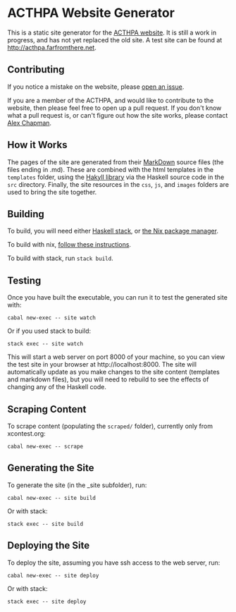 # ACTHPA Website Generator

This is a static site generator for the [ACTHPA website](http://www.acthpa.org).
It is still a work in progress, and has not yet replaced the old site.
A test site can be found at http://acthpa.farfromthere.net.

## Contributing

If you notice a mistake on the website, please [open an issue](https://github.com/AJChapman/acthpa-website/issues/new).

If you are a member of the ACTHPA, and would like to contribute to the website, then please feel free to open up a pull request.
If you don't know what a pull request is, or can't figure out how the site works, please contact [Alex Chapman](mailto:alex@farfromthere.net).

## How it Works

The pages of the site are generated from their [MarkDown](https://pandoc.org/MANUAL.html#pandocs-markdown) source files (the files ending in .md).
These are combined with the html templates in the `templates` folder, using the [Hakyll library](https://jaspervdj.be/hakyll/) via the Haskell source code in the `src` directory.
Finally, the site resources in the `css`, `js`, and `images` folders are used to bring the site together.

## Building

To build, you will need either [Haskell stack](https://github.com/AJChapman/acthpa-website/issues/new), or [the Nix package manager](https://nixos.org/nix/).

To build with nix, [follow these instructions](README-nix.md).

To build with stack, run `stack build`.

## Testing

Once you have built the executable, you can run it to test the generated site with:

    cabal new-exec -- site watch

Or if you used stack to build:

    stack exec -- site watch

This will start a web server on port 8000 of your machine, so you can view the test site in your browser at http://localhost:8000.
The site will automatically update as you make changes to the site content (templates and markdown files), but you will need to rebuild to see the effects of changing any of the Haskell code.

## Scraping Content

To scrape content (populating the `scraped/` folder), currently only from xcontest.org:

    cabal new-exec -- scrape

## Generating the Site

To generate the site (in the _site subfolder), run:

    cabal new-exec -- site build

Or with stack:

    stack exec -- site build

## Deploying the Site

To deploy the site, assuming you have ssh access to the web server, run:

    cabal new-exec -- site deploy

Or with stack:

    stack exec -- site deploy
